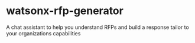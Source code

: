 # watsonx-rfp-generator
A chat assistant to help you understand RFPs and build a response tailor to your organizations capabilities
